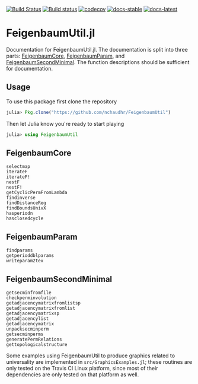 [![Build Status](https://travis-ci.org/nchaudhr/FeigenbaumUtil.svg?branch=master)](https://travis-ci.org/nchaudhr/FeigenbaumUtil)
[![Build status](https://ci.appveyor.com/api/projects/status/66ik49he6kxwt3c0?svg=true)](https://ci.appveyor.com/project/nchaudhr/feigenbaumutil)
[![codecov](https://codecov.io/gh/nchaudhr/FeigenbaumUtil/branch/master/graph/badge.svg)](https://codecov.io/gh/nchaudhr/FeigenbaumUtil)
[![docs-stable](https://img.shields.io/badge/docs-stable-blue.svg)](https://nchaudhr.github.io/FeigenbaumUtil/stable)
[![docs-latest](https://img.shields.io/badge/docs-latest-blue.svg)](https://nchaudhr.github.io/FeigenbaumUtil/latest)

# FeigenbaumUtil.jl

Documentation for FeigenbaumUtil.jl. The documentation is split into three
parts: [FeigenbaumCore](@ref), [FeigenbaumParam](@ref), and
[FeigenbaumSecondMinimal](@ref). The function descriptions should be sufficient for
documentation.

## Usage

To use this package first clone the repository

```julia
julia> Pkg.clone("https://github.com/nchaudhr/FeigenbaumUtil")
```

Then let Julia know you're ready to start playing

```julia
julia> using FeigenbaumUtil
```

## FeigenbaumCore
```@docs
selectmap
iterateF
iterateF!
nestF
nestF!
getCyclicPermFromLambda
findinverse
findDistanceReg
findBoundsUnivX
hasperiodn
hasclosedcycle
```

## FeigenbaumParam
```@docs
findparams
getperioddblparams
writeparam2tex
```

## FeigenbaumSecondMinimal
```@docs
getsecminfromfile
checkperminvolution
getadjacencymatrixfromlistsp
getadjacencymatrixfromlist
getadjacencymatrixsp
getadjacencylist
getadjacencymatrix
unpacksecminperm
getsecminperms
generatePermRelations
gettopologicalstructure
```

Some examples using FeigenbaumUtil to produce graphics related to universality are implemented in `src/GraphicsExamples.jl`; these routines are only tested on the Travis CI Linux platform, since most of
their dependencies are only tested on that platform as well.
